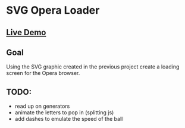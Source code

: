 # SVG Opera Loader

## [Live Demo](https://codepen.io/borntofrappe/full/jgGXbp)

## Goal

Using the SVG graphic created in the previous project create a loading screen for the Opera browser.

## TODO:

- read up on generators
- animate the letters to pop in (splitting js)
- add dashes to emulate the speed of the ball